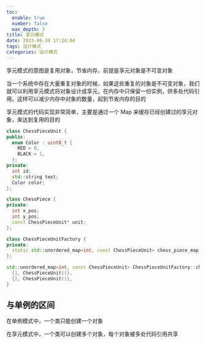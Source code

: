 ```yaml
---
toc:
  enable: true
  number: false
  max_depth: 3
title: 享元模式
date: 2023-06-30 17:24:04
tags: 设计模式
categories: 设计模式
---
```


享元模式的意图是复用对象，节省内存，前提是享元对象是不可变对象

当一个系统中存在大量重复对象的时候，如果这些重复的对象是不可变对象，我们就可以利用享元模式将对象设计成享元，在内存中只保留一份实例，供多处代码引用。这样可以减少内存中对象的数量，起到节省内存的目的

享元模式的代码实现非常简单，主要是通过一个 Map 来缓存已经创建过的享元对象，来达到复用的目的

```cpp
class ChessPieceUnit {
public:
  enum Color : uint8_t {
    RED = 0,
    BLACK = 1,
  };
private:
  int id;
  std::string text;
  Color color;
};

class ChessPiece {
private:
  int x_pos;
  int y_pos;
  const ChessPieceUnit* unit;
};

class ChessPieceUnitFactory {
private:
  static std::unordered_map<int, const ChessPieceUnit> chess_piece_map;
};

std::unordered_map<int, const ChessPieceUnit> ChessPieceUnitFactory::chess_piece_map {
  {1, ChessPieceUnit()},
  {2, ChessPieceUnit()},
}

```

## 与单例的区间

在单例模式中，一个类只能创建一个对象

在享元模式中，一个类可以创建多个对象，每个对象被多处代码引用共享